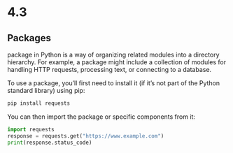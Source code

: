 # 4.3
## Packages 
package in Python is a way of organizing related modules into a directory hierarchy. For example, a package might include a collection of modules for handling HTTP requests, processing text, or connecting to a database.

To use a package, you’ll first need to install it (if it’s not part of the Python standard library) using pip:
````python
pip install requests
````

You can then import the package or specific components from it:
````python
import requests
response = requests.get("https://www.example.com")
print(response.status_code)
````
